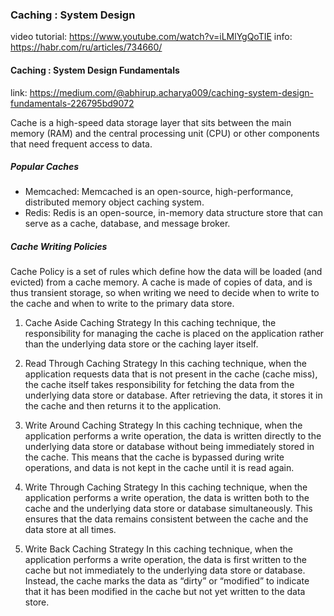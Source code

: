 ### Caching : System Design

video tutorial: https://www.youtube.com/watch?v=iLMlYgQoTIE
info: https://habr.com/ru/articles/734660/

#### Caching : System Design Fundamentals

link: https://medium.com/@abhirup.acharya009/caching-system-design-fundamentals-226795bd9072

Cache is a high-speed data storage layer that sits between the main memory (RAM) and the central processing unit (CPU)
or other components that need frequent access to data.

##### Popular Caches

* Memcached: Memcached is an open-source, high-performance, distributed memory object caching system.
* Redis: Redis is an open-source, in-memory data structure store that can serve as a cache, database, and message
  broker.

##### Cache Writing Policies

Cache Policy is a set of rules which define how the data will be loaded (and evicted) from a cache memory.
A cache is made of copies of data, and is thus transient storage, so when writing we need to decide
when to write to the cache and when to write to the primary data store.

1. Cache Aside Caching Strategy
   In this caching technique, the responsibility for managing the cache is placed on the application rather
   than the underlying data store or the caching layer itself.

2. Read Through Caching Strategy
   In this caching technique, when the application requests data that is not present in the cache (cache miss),
   the cache itself takes responsibility for fetching the data from the underlying data store or database.
   After retrieving the data, it stores it in the cache and then returns it to the application.

3. Write Around Caching Strategy
   In this caching technique, when the application performs a write operation, the data is written directly
   to the underlying data store or database without being immediately stored in the cache.
   This means that the cache is bypassed during write operations, and data is not kept in the cache until it is read
   again.

4. Write Through Caching Strategy
   In this caching technique, when the application performs a write operation, the data is written both to the cache
   and the underlying data store or database simultaneously. This ensures that the data remains consistent
   between the cache and the data store at all times.

5. Write Back Caching Strategy
   In this caching technique, when the application performs a write operation, the data is first written to the
   cache but not immediately to the underlying data store or database. Instead, the cache marks the data
   as “dirty” or “modified” to indicate that it has been modified in the cache but not yet written to the data store.
